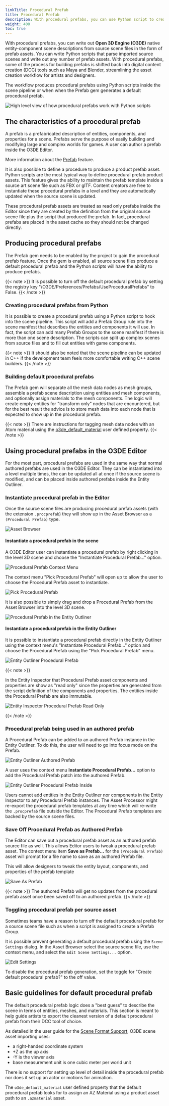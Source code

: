 ```yaml
---
linkTitle: Procedural Prefab
title: Procedural Prefab
description: With procedural prefabs, you can use Python script to create prefab assets from scene source files for Open 3D Engine (O3DE).
weight: 400
toc: true
---
```


With procedural prefabs, you can write out **Open 3D Engine (O3DE)** native entity-component scene descriptions from source scene files in the form of prefab assets. You can write Python scripts that parse imported source scenes and write out any number of prefab assets. With procedural prefabs, some of the process for building prefabs is shifted back into digital content creation (DCC) tools such as Maya and Blender, streamlining the asset creation workflow for artists and designers.

The workflow produces procedural prefabs using Python scripts inside the scene pipeline or when when the Prefab gem generates a default procedural prefab.

![High level view of how procedural prefabs work with Python scripts](/images/user-guide/assets/scene-pipeline/proc_prefab_workflow.png)

## The characteristics of a procedural prefab

A prefab is a prefabricated description of entities, components, and properties for a scene. Prefabs serve the purpose of easily building and modifying large and complex worlds for games. A user can author a prefab inside the O3DE Editor.

More information about the [Prefab](docs/user-guide/interactivity/prefabs) feature.

It is also possible to define a procedure to produce a product prefab asset. Python scripts are the most typical way to define procedural prefab product assets. This feature gives the ability to maintain the prefab template inside a source art scene file such as FBX or glTF. Content creators are free to instantiate these procedural prefabs in a level and they are automatically updated when the source scene is updated.

These procedural prefab assets are treated as read only prefabs inside the Editor since they are created by the definition from the original source scene file plus the script that produced the prefab. In fact, procedural prefabs are placed in the asset cache so they should not be changed directly.

## Producing procedural prefabs

The Prefab gem needs to be enabled by the project to gain the procedural prefab feature. Once the gem is enabled, all source scene files produce a default procedural prefab and the Python scripts will have the ability to produce prefabs.

{{< note >}}
It is possible to turn off the default procedural prefab by setting the registry key "/O3DE/Preferences/Prefabs/UseProceduralPrefabs" to False.
{{< /note >}}

### Creating procedural prefabs from Python

It is possible to create a procedural prefab using a Python script to hook into the scene pipeline. This script will add a Prefab Group rule into the scene manifest that describes the entities and components it will use. In fact, the script can add many Prefab Groups to the scene manifest if there is more than one scene description. The scripts can split up complex scenes from source files and to fill out entities with game components.

{{< note >}}
It should also be noted that the scene pipeline can be updated in C++ if the development team feels more comfortable writing C++ scene builders.
{{< /note >}}

### Building default procedural prefabs

The Prefab gem will separate all the mesh data nodes as mesh groups, assemble a prefab scene description using entities and mesh components, and optionally assign materials to the mesh components. The logic will create empty entities for "transform only" nodes that are encountered, but for the best result the advice is to store mesh data into each node that is expected to show up in the procedural prefab.

{{< note >}}
There are instructions for tagging mesh data nodes with an Atom material using the [o3de_default_material](/blog/posts/blog-udp) user defined property.
{{< /note >}}

## Using procedural	prefabs in the O3DE Editor

For the most part, procedural prefabs are used in the same way that normal authored prefabs are used in the O3DE Editor. They can be instantiated into a level multiple times, the can be updated all at once if the source scene is modified, and can be placed inside authored prefabs inside the Entity Outliner.

### Instantiate procedural prefab in the Editor

Once the source scene files are producing procedural prefab assets (with the extension `.procprefab`) they will show up in the Asset Browser as a `(Procedural Prefab)` type.

![Asset Browser](/images/user-guide/assets/scene-pipeline/procprefab_ug_ab.png)

#### Instantiate a procedural prefab in the scene

A O3DE Editor user can instantiate a procedural prefab by right clicking in the level 3D scene and choose the "Instantiate Procedural Prefab..." option.

![Procedural Prefab Context Menu](/images/user-guide/assets/scene-pipeline/procprefab_ug_pp_context.png)

The context menu "Pick Procedural Prefab" will open up to allow the user to choose the Procedural Prefab asset to instantiate.

![Pick Procedural Prefab](/images/user-guide/assets/scene-pipeline/procprefab_ug_pp_pick.png)

It is also possible to simply drag and drop a Procedural Prefab from the Asset Browser into the level 3D scene.

![Procedural Prefab in the Entity Outliner](/images/user-guide/assets/scene-pipeline/procprefab_ug_pp_eo.png)

#### Instantiate a procedural prefab in the Entity Outliner

It is possible to instantiate a procedural prefab directly in the Entity Outliner using the context menu's "Instantiate Procedural Prefab..." option and choose the Procedural Prefab using the "Pick Procedural Prefab" menu.

![Entity Outliner Procedural Prefab](/images/user-guide/assets/scene-pipeline/procprefab_ug_pp_eo_menu.png)

{{< note >}}

In the Entity Inspector that Procedural Prefab asset components and properties are show as "read only" since the properties are generated from the script definition of the components and properties. The entities inside the Procedural Prefab are also immutable.

![Entity Inspector Procedural Prefab Read Only](/images/user-guide/assets/scene-pipeline/procprefab_ug_pp_ei_readonly.png)

{{< /note >}}

### Procedural prefab being used in an authored prefab

A Procedural Prefab can be added to an authored Prefab instance in the Entity Outliner. To do this, the user will need to go into focus mode on the Prefab.

![Entity Outliner Authored Prefab](/images/user-guide/assets/scene-pipeline/procprefab_ug_pp_eo_authored.png)

A user uses the context menu **Instantiate Procedural Prefab...** option to add the Procedural Prefab patch into the authored Prefab.

![Entity Outliner Procedural Prefab Inside](/images/user-guide/assets/scene-pipeline/procprefab_ug_pp_eo_inst.png)

Users cannot add entities in the Entity Outliner nor components in the Entity Inspector to any Procedural Prefab instances. The Asset Processor might re-export the procedural prefab templates at any time which will re-write the `.procprefab` file outside the Editor. The Procedural Prefab templates are backed by the source scene files.

### Save Off Procedural Prefab as Authored Prefab

The Editor can save out a procedural prefab asset as an authored prefab source file as well. This allows Editor users to tweak a procedural prefab asset. The context menu item **Save as Prefab...** for the `(Procedural Prefab)` asset will prompt for a file name to save as an authored Prefab file.

This will allow designers to tweak the entity layout, components, and properties of the prefab template

![Save As Prefab](/images/user-guide/assets/scene-pipeline/procprefab_ug_pp_ab_saveas.png)

{{< note >}}
The authored Prefab will get no updates from the procedural prefab asset once been saved off to an authored prefab.
{{< /note >}}

### Toggling procedural prefab per source asset

Sometimes teams have a reason to turn off the default procedural prefab for a source scene file such as when a script is assigned to create a Prefab Group.

It is possible prevent generating a default procedural prefab using the `Scene Settings` dialog. In the Asset Browser select the source scene file, use the context menu, and select the `Edit Scene Settings...` option.

![Edit Settings](/images/user-guide/assets/scene-pipeline/procprefab_ug_pp_es_toggle.png)

To disable the procedural prefab generation, set the toggle for "Create default procedural prefab?" to the off value.

## Basic guidelines for default procedural prefab

The default procedural prefab logic does a "best guess" to describe the scene in terms of entities, meshes, and materials. This section is meant to help guide artists to export the cleanest version of a default procedural prefab from their DCC tool of choice.

As detailed in the user guide for the [Scene Format Support](docs/user-guide/assets/scene-settings/scene-format-support), O3DE scene asset importing uses:

- a right-handed coordinate system
- +Z as the up axis
- -Y is the viewer axis
- base measurement unit is one cubic meter per world unit

There is no support for setting up level of detail inside the procedural prefab nor does it set up an actor or motions for animation.

The `o3de_default_material` user defined property that the default procedural prefab looks for to assign an AZ Material using a product asset path to an `.azmaterial` asset.

